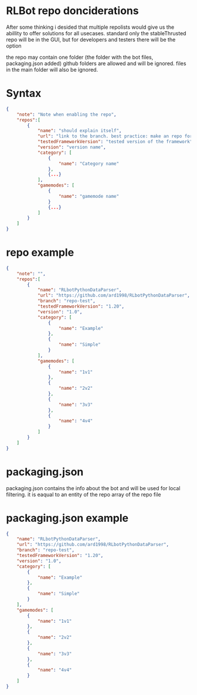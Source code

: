 # RLBot repo donciderations

After some thinking i desided that multiple repolists would give us the abillity to offer solutions for all usecases. standard only the stableThrusted repo will be in the GUI, but for developers and testers there will be the option

the repo may contain one folder (the folder with the bot files, packaging.json added) github folders are allowed and will be ignored. files in the main folder will also be ignored.

# Syntax
```json
{
	"note": "Note when enabling the repo",
	"repos":[
		{
			"name": "should explain itself",
			"url": "link to the branch. best practice: make an repo for each version",
			"testedFrameworkVersion": "tested version of the framework",
			"version": "version name",
			"category": [
				{
					"name": "Category name"
				},
				{...}
			],
			"gamemodes": [
				{
					"name": "gamemode name"
				}
				{...}
			] 
		}
	]
}
```

# repo example
```json
{
	"note": "",
	"repos":[
		{
			"name": "RLbotPythonDataParser",
			"url": "https://github.com/ard1998/RLbotPythonDataParser",
			"branch": "repo-test",
			"testedFrameworkVersion": "1.20",
			"version": "1.0",
			"category": [
				{
					"name": "Example"
				},
				{
					"name": "Simple"
				}
			],
			"gamemodes": [
				{
					"name": "1v1"
				},
				{
					"name": "2v2"
				},
				{
					"name": "3v3"
				},
				{
					"name": "4v4"
				}
			] 
		}
	]
}

```


# packaging.json
packaging.json contains the info about the bot and will be used for local filtering. it is eaqual to an entity of the repo array of the repo file


# packaging.json example
```json
{
	"name": "RLbotPythonDataParser",
	"url": "https://github.com/ard1998/RLbotPythonDataParser",
	"branch": "repo-test",
	"testedFrameworkVersion": "1.20",
	"version": "1.0",
	"category": [
		{
			"name": "Example"
		},
		{
			"name": "Simple"
		}
	],
	"gamemodes": [
		{
			"name": "1v1"
		},
		{
			"name": "2v2"
		},
		{
			"name": "3v3"
		},
		{
			"name": "4v4"
		}
	] 
}
```
